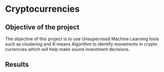 # Cryptocurrencies

## Objective of the project

The objective of this project is to use Unsupervised Machine Learning tools such as clustering and K-means Algorithm to identify movements in crypto currencies which will help make sound investment decisions.


## Results

